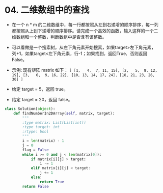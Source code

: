 
#  04. 二维数组中的查找

* 在一个 n * m 的二维数组中，每一行都按照从左到右递增的顺序排序，每一列都按照从上到下递增的顺序排序。请完成一个高效的函数，输入这样的一个二维数组和一个整数，判断数组中是否含有该整数。

* 可以看做是一个搜索树，从左下角元素开始搜索，如果target>左下角元素，列+1，如果target<左下角元素，行-1；如果找到，返回True，否则返回False。

* 示例:
现有矩阵 matrix 如下：
`[
  [1,   4,  7, 11, 15],
  [2,   5,  8, 12, 19],
  [3,   6,  9, 16, 22],
  [10, 13, 14, 17, 24],
  [18, 21, 23, 26, 30]
]`
* 给定 target = 5，返回 true。
* 给定 target = 20，返回 false。


```python
class Solution(object):
    def findNumberIn2DArray(self, matrix, target):
        """
        :type matrix: List[List[int]]
        :type target: int
        :rtype: bool
        """
        i = len(matrix) - 1
        j = 0
        flag = False
        while i >= 0 and j < len(matrix[0]):
            if matrix[i][j] > target:
                i -= 1
            elif matrix[i][j] < target:
                j += 1
            else:
                return True
        return False
```
